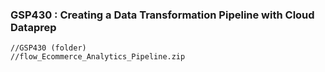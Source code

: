 ### GSP430 :  Creating a Data Transformation Pipeline with Cloud Dataprep 

```
//GSP430 (folder)
//flow_Ecommerce_Analytics_Pipeline.zip
```
